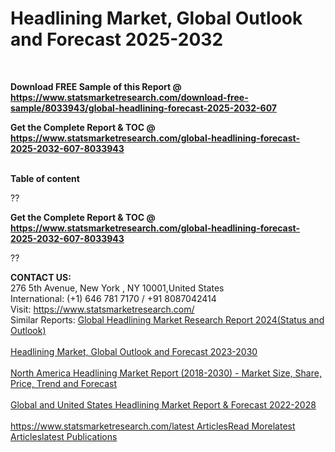 <h1>Headlining Market, Global Outlook and Forecast 2025-2032</h1><br/><p><strong>Download FREE Sample of this Report @ <a href="https://www.statsmarketresearch.com/download-free-sample/8033943/global-headlining-forecast-2025-2032-607">https://www.statsmarketresearch.com/download-free-sample/8033943/global-headlining-forecast-2025-2032-607</a></strong></p>

<div><b>Get the Complete Report & TOC @ <a href="https://www.statsmarketresearch.com/global-headlining-forecast-2025-2032-607-8033943">https://www.statsmarketresearch.com/global-headlining-forecast-2025-2032-607-8033943</a></b></div>

<p><br />
<b>Table of content</b></p>

<p>??</p>

<div><b>Get the Complete Report & TOC @ <a href="https://www.statsmarketresearch.com/global-headlining-forecast-2025-2032-607-8033943">https://www.statsmarketresearch.com/global-headlining-forecast-2025-2032-607-8033943</a></b></div>

<p>??</p>

<p><b>CONTACT US:</b><br />
276 5th Avenue, New York , NY 10001,United States<br />
International: (+1) 646 781 7170 / +91 8087042414<br />
Visit: <a href="https://www.statsmarketresearch.com/">https://www.statsmarketresearch.com/</a><br />
Similar Reports: <a href="https://www.statsmarketresearch.com/global-headlining-forecast-2025-2032-607-8033943">Global Headlining Market Research Report 2024(Status and Outlook)</a><br />
<br />
<a href="https://www.statsmarketresearch.com/global-headlining-forecast-2025-2032-607-8033943">Headlining Market, Global Outlook and Forecast 2023-2030</a><br />
<br />
<a href="https://www.statsmarketresearch.com/global-headlining-forecast-2025-2032-607-8033943">North America Headlining Market Report (2018-2030) - Market Size, Share, Price, Trend and Forecast</a><br />
<br />
<a href="https://www.statsmarketresearch.com/global-headlining-forecast-2025-2032-607-8033943">Global and United States Headlining Market Report & Forecast 2022-2028</a><br />
<br />
<a href="https://gyeongbokgung.com">https://www.statsmarketresearch.com/</a><a href="https://hallyeomaritime.com">latest Articles</a><a href="https://jingwansa.com">Read More</a><a href="https://nguoiviet.jp/">latest Articles</a><a href="https://www.intelmarketresearch.com/">latest Publications</a></p>
